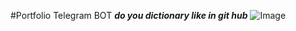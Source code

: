 #Portfolio Telegram BOT
***do you dictionary like in git hub***
![Image](https://github.com/user-attachments/assets/e54926ce-e3aa-4d44-8329-93c612e55151)
